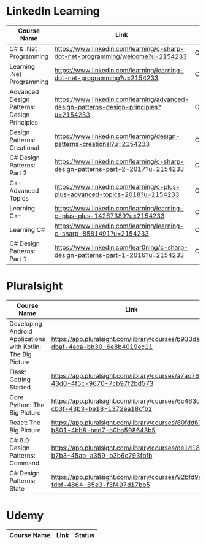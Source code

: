 # LinkedIn Learning

| Course Name                                 | Link                                                                                   | Status   |
|---------------------------------------------|----------------------------------------------------------------------------------------|----------|
| C# & .Net Programming                       | https://www.linkedin.com/learning/c-sharp-dot-net-programming/welcome?u=2154233        | Complete |
| Learning .Net Programming                   | https://www.linkedin.com/learning/learning-dot-net-programming?u=2154233               | Complete |
| Advanced Design Patterns: Design Principles | https://www.linkedin.com/learning/advanced-design-patterns-design-principles?u=2154233 | Complete |
| Design Patterns: Creational                 | https://www.linkedin.com/learning/design-patterns-creational?u=2154233                 | Complete |
| C# Design Patterns: Part 2                  | https://www.linkedin.com/learning/c-sharp-design-patterns-part-2-2017?u=2154233        | Complete |
| C++ Advanced Topics                         | https://www.linkedin.com/learning/c-plus-plus-advanced-topics-2018?u=2154233           | Complete |
| Learning C++                                | https://www.linkedin.com/learning/learning-c-plus-plus-14267389?u=2154233              | Complete |
| Learning C#                                 | https://www.linkedin.com/learning/learning-c-sharp-8581491?u=2154233                   | Complete |
| C# Design Patterns: Part 1                  | https://www.linkedin.com/lear0ning/c-sharp-design-patterns-part-1-2016?u=2154233       | Complete |

# Pluralsight
| Course Name                                                  | Link                                                                             | Status   |
|--------------------------------------------------------------|----------------------------------------------------------------------------------|----------|
| Developing Android Applications with Kotlin: The Big Picture | https://app.pluralsight.com/library/courses/b933da49-dbaf-4aca-bb30-6e8b4019ec11 | Complete |
| Flask: Getting Started                                       | https://app.pluralsight.com/library/courses/a7ac762f-43d0-4f5c-9670-7cb97f2bd573 | Complete |
| Core Python: The Big Picture                                 | https://app.pluralsight.com/library/courses/6c463cc0-cb3f-43b3-be18-1372ea18cfb2 | Complete |
| React: The Big Picture                                       | https://app.pluralsight.com/library/courses/80fdd67f-b801-4bb8-bcd7-a0ba598643b5 | Complete |
| C# 8.0 Design Patterns: Command                              | https://app.pluralsight.com/library/courses/de1d1815-b7b3-45ab-a359-b3b6c793fbfb | Complete |
| C# Design Patterns: State                                    | https://app.pluralsight.com/library/courses/92bfd9af-fdbf-4864-85e3-f3f497d17bb5 | Complete |

# Udemy
| Course Name                                 | Link                                                                                   | Status   |
|---------------------------------------------|----------------------------------------------------------------------------------------|----------|